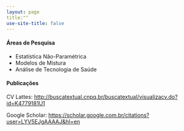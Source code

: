 ```yaml
---
layout: page
title:""
use-site-title: false
---
```


       
#### Áreas de Pesquisa

* Estatística Não-Paramétrica
* Modelos de Mistura
* Análise de Tecnologia de Saúde

#### Publicações

CV Lattes: http://buscatextual.cnpq.br/buscatextual/visualizacv.do?id=K4779181U1

Google Scholar: https://scholar.google.com.br/citations?user=LYV5EJgAAAAJ&hl=en